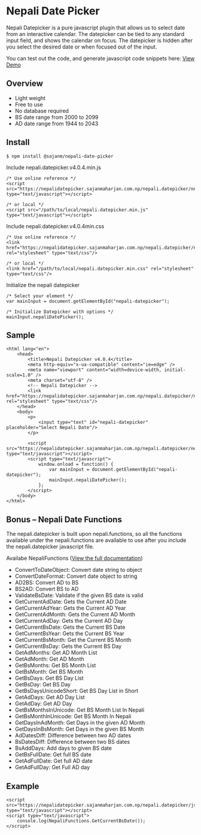 # Nepali Date Picker

Nepali Datepicker is a pure javascript plugin that allows us to select date from an interactive calendar. The datepicker can be tied to any standard input field, and shows the calendar on focus. The datepicker is hidden after you select the desired date or when focused out of the input.

You can test out the code, and generate javascript code snippets here:
[View Demo](https://nepalidatepicker.sajanmaharjan.com.np/)

## Overview

-   Light weight
-   Free to use
-   No database required
-   BS date range from 2000 to 2099
-   AD date range from 1944 to 2043

## Install

```
$ npm install @sajanm/nepali-date-picker
```

Include nepali.datepicker.v4.0.4.min.js

```
/* Use online reference */
<script src="https://nepalidatepicker.sajanmaharjan.com.np/nepali.datepicker/nepali.datepicker.v4.0.4.min.js" type="text/javascript"></script>

/* or local */
<script src="/path/to/local/nepali.datepicker.min.js" type="text/javascript"></script>
```

Include nepali.datepicker.v4.0.4min.css

```
/* Use online reference */
<link href="https://nepalidatepicker.sajanmaharjan.com.np/nepali.datepicker/nepali.datepicker.v4.0.4.min.css" rel="stylesheet" type="text/css"/>

/* or local */
<link href="/path/to/local/nepali.datepicker.min.css" rel="stylesheet" type="text/css"/>
```

Initialize the nepali datepicker

```
/* Select your element */
var mainInput = document.getElementById("nepali-datepicker");

/* Initialize Datepicker with options */
mainInput.nepaliDatePicker();
```

## Sample

```
<html lang="en">
    <head>
        <title>Nepali Datepicker v4.0.4</title>
        <meta http-equiv="x-ua-compatible" content="ie=edge" />
        <meta name="viewport" content="width=device-width, initial-scale=1.0" />
        <meta charset="utf-8" />
        <!-- Nepali Datepicker -->
        <link href="https://nepalidatepicker.sajanmaharjan.com.np/nepali.datepicker/nepali.datepicker.v4.0.4.min.css" rel="stylesheet" type="text/css"/>
    </head>
    <body>
        <p>
            <input type="text" id="nepali-datepicker" placeholder="Select Nepali Date"/>
        </p>

        <script src="https://nepalidatepicker.sajanmaharjan.com.np/nepali.datepicker/nepali.datepicker.v4.0.4.min.js" type="text/javascript"></script>
        <script type="text/javascript">
            window.onload = function() {
                var mainInput = document.getElementById("nepali-datepicker");
                mainInput.nepaliDatePicker();
            };
        </script>
    </body>
</html>
```

## Bonus – Nepali Date Functions

The nepali.datepicker is built upon nepali.functions, so all the functions available under the nepali.functions are available to use after you include the nepali.datepicker javascript file.

Availabe NepaliFunctions ([View the full documentation](https://nepalifunctions.sajanmaharjan.com.np/documentation/index.html))

-   ConvertToDateObject: Convert date string to object
-   ConvertDateFormat: Convert date object to string
-   AD2BS: Convert AD to BS
-   BS2AD: Convert BS to AD
-   ValidateBsDate: Validate if the given BS date is valid
-   GetCurrentAdDate: Gets the Current AD Date
-   GetCurrentAdYear: Gets the Current AD Year
-   GetCurrentAdMonth: Gets the Current AD Month
-   GetCurrentAdDay: Gets the Current AD Day
-   GetCurrentBsDate: Gets the Current BS Date
-   GetCurrentBsYear: Gets the Current BS Year
-   GetCurrentBsMonth: Get the Current BS Month
-   GetCurrentBsDay: Gets the Current BS Day
-   GetAdMonths: Get AD Month List
-   GetAdMonth: Get AD Month
-   GetBsMonths: Get BS Month List
-   GetBsMonth: Get BS Month
-   GetBsDays: Get BS Day List
-   GetBsDay: Get BS Day
-   GetBsDaysUnicodeShort: Get BS Day List in Short
-   GetAdDays: Get AD Day List
-   GetAdDay: Get AD Day
-   GetBsMonthsInUnicode: Get BS Month List In Nepali
-   GetBsMonthInUnicode: Get BS Month In Nepali
-   GetDaysInAdMonth: Get Days in the given AD Month
-   GetDaysInBsMonth: Get Days in the given BS Month
-   AdDatesDiff: Difference between two AD dates
-   BsDatesDiff: Difference between two BS dates
-   BsAddDays: Add days to given BS date
-   GetBsFullDate: Get full BS date
-   GetAdFullDate: Get full AD date
-   GetAdFullDay: Get Full AD day

## Example

```
<script src="https://nepalidatepicker.sajanmaharjan.com.np/nepali.datepicker/js/nepali.datepicker.v4.0.4.min.js" type="text/javascript"></script>
<script type="text/javascript">
    console.log(NepaliFunctions.GetCurrentBsDate());
</script>
```
